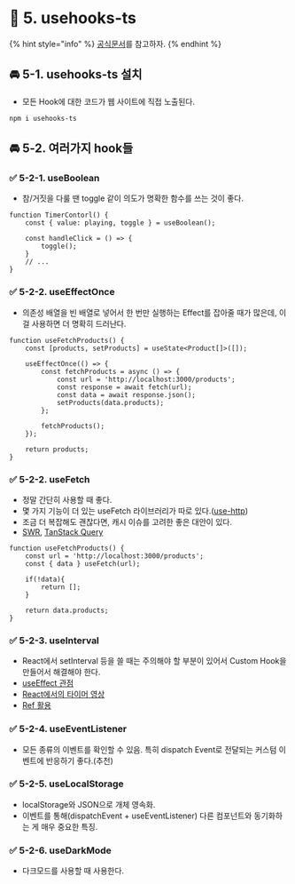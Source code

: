 # 🌈 5. usehooks-ts

{% hint style="info" %}
[공식문서](https://usehooks-ts.com/)를 참고하자.
{% endhint %}

## 🚘 5-1. usehooks-ts 설치

- 모든 Hook에 대한 코드가 웹 사이트에 직접 노출된다.

```bash
npm i usehooks-ts
```

## 🚘 5-2. 여러가지 hook들

### ✅ 5-2-1. useBoolean

- 참/거짓을 다룰 땐 toggle 같이 의도가 명확한 함수를 쓰는 것이 좋다.

```tsx
function TimerContorl() {
	const { value: playing, toggle } = useBoolean(); 
	
	const handleClick = () => {
		toggle();
	}
	// ...
}
```

### ✅ 5-2-2. useEffectOnce

- 의존성 배열을 빈 배열로 넣어서 한 번만 실행하는 Effect를 잡아줄 때가 많은데, 이걸 사용하면 더 명확히 드러난다.

```tsx
function useFetchProducts() {
	const [products, setProducts] = useState<Product[]>([]);
	
	useEffectOnce(() => {
		const fetchProducts = async () => {
			const url = 'http://localhost:3000/products';
			const response = await fetch(url);
			const data = await response.json();
			setProducts(data.products);
		};

		fetchProducts();
	});

	return products;
}
```

### ✅ 5-2-2. useFetch

- 정말 간단히 사용할 때 좋다.
- 몇 가지 기능이 더 있는 useFetch 라이브러리가 따로 있다.([use-http](https://use-http.com/))
- 조금 더 복잡해도 괜찮다면, 캐시 이슈를 고려한 좋은 대안이 있다.
- [SWR](https://swr.vercel.app/ko), [TanStack Query](https://tanstack.com/query/latest)

```tsx
function useFetchProducts() {
	const url = 'http://localhost:3000/products';
	const { data } useFetch(url);
	
	if(!data){
		return [];
	}

	return data.products;
}
```

### ✅ 5-2-3. useInterval

- React에서 setInterval 등을 쓸 때는 주의해야 할 부분이 있어서 Custom Hook을 만들어서 해결해야 한다.
- [useEffect 관점](https://overreacted.io/ko/a-complete-guide-to-useeffect/)
- [React에서의 타이머 영상](https://www.youtube.com/watch?v=2tUdyY5uBSw)
- [Ref 활용](https://overreacted.io/making-setinterval-declarative-with-react-hooks/)

### ✅ 5-2-4. useEventListener

- 모든 종류의 이벤트를 확인할 수 있음. 특히 dispatch Event로 전달되는 커스텀 이벤트에 반응하기 좋다.(추천)

### ✅ 5-2-5. useLocalStorage

- localStorage와 JSON으로 개체 영속화.
- 이벤트를 통해(dispatchEvent + useEventListener) 다른 컴포넌트와 동기화하는 게 매우 중요한 특징.

### ✅ 5-2-6. useDarkMode

- 다크모드를 사용할 때 사용한다.